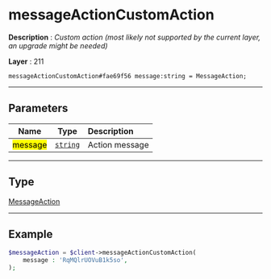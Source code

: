 # messageActionCustomAction

**Description** : *Custom action \(most likely not supported by the current layer, an upgrade might be needed\)*

**Layer** : 211

```tl
messageActionCustomAction#fae69f56 message:string = MessageAction;
```

---

## Parameters

| Name | Type | Description |
| :---: | :---: | :--- |
| <mark>message</mark> | [`string`](type/string) | Action message |

---

## Type

[MessageAction](type/MessageAction)

---

## Example

```php
$messageAction = $client->messageActionCustomAction(
	message : 'RqMQlrUOVuB1k5so',
);
```